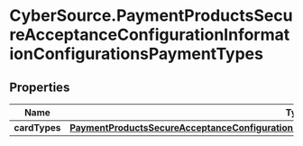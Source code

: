 # CyberSource.PaymentProductsSecureAcceptanceConfigurationInformationConfigurationsPaymentTypes

## Properties
Name | Type | Description | Notes
------------ | ------------- | ------------- | -------------
**cardTypes** | [**PaymentProductsSecureAcceptanceConfigurationInformationConfigurationsPaymentTypesCardTypes**](PaymentProductsSecureAcceptanceConfigurationInformationConfigurationsPaymentTypesCardTypes.md) |  | [optional] 



